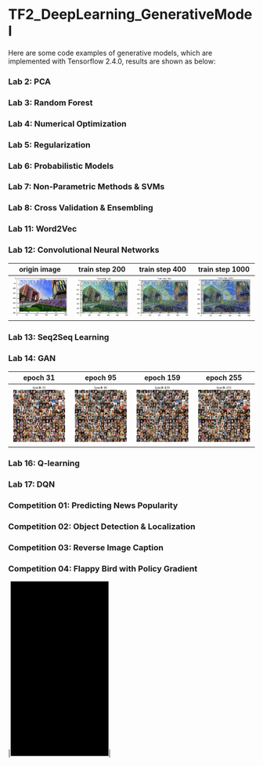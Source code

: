 # TF2_DeepLearning_GenerativeModel
Here are some code examples of generative models, which are implemented with Tensorflow 2.4.0, results are shown as below: 

### Lab 2: PCA  
### Lab 3: Random Forest  
### Lab 4: Numerical Optimization  
### Lab 5: Regularization  
### Lab 6: Probabilistic Models  
### Lab 7: Non-Parametric Methods & SVMs  
### Lab 8: Cross Validation & Ensembling  
### Lab 11: Word2Vec  
### Lab 12: Convolutional Neural Networks
| origin image | train step 200 | train step 400 | train step 1000|
|:-------------:|:-----------:|:-------------------------------------:|:--------------------------------:|
|<img src='result/CNN_0.png' width='200'>|<img src='result/CNN_100.png' width='200'>|<img src='result/CNN_400.png' width='200'>|<img src='result/CNN_1000.png' width='200'>|
### Lab 13: Seq2Seq Learning  
### Lab 14: GAN  
| epoch 31 | epoch 95 | epoch 159 | epoch 255|
|:-------------:|:-----------:|:-------------------------------------:|:--------------------------------:|
|<img src='result/GAN_31.png' width='200'>|<img src='result/GAN_95.png' width='200'>|<img src='result/GAN_159.png' width='200'>|<img src='result/GAN_255.png' width='200'>|
### Lab 16: Q-learning  
### Lab 17: DQN
### Competition 01: Predicting News Popularity  
### Competition 02: Object Detection & Localization  
### Competition 03: Reverse Image Caption  
### Competition 04: Flappy Bird with Policy Gradient  
|<img src='result/falppy bird.gif' width='200'>|
